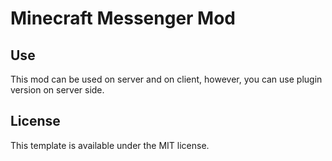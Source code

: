 # Minecraft Messenger Mod

## Use

This mod can be used on server and on client, however, you can use plugin version on server side.

## License

This template is available under the MIT license.
